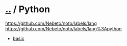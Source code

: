 # [..](../) / Python

https://github.com/Nebeto/noto/labels/lang https://github.com/Nebeto/noto/labels/lang%3Apython

* [basic](./basic)

